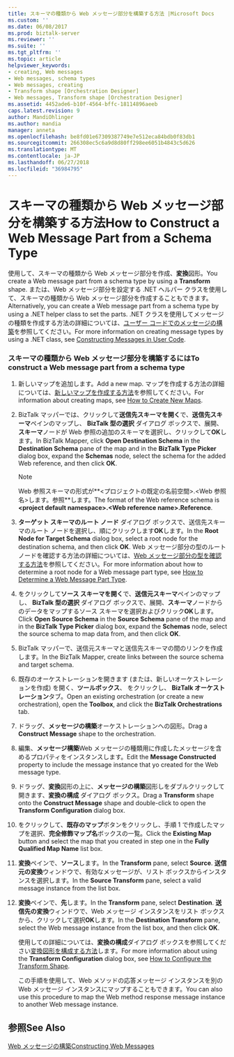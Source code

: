 ```yaml
---
title: スキーマの種類から Web メッセージ部分を構築する方法 |Microsoft Docs
ms.custom: ''
ms.date: 06/08/2017
ms.prod: biztalk-server
ms.reviewer: ''
ms.suite: ''
ms.tgt_pltfrm: ''
ms.topic: article
helpviewer_keywords:
- creating, Web messages
- Web messages, schema types
- Web messages, creating
- Transform shape [Orchestration Designer]
- Web messages, Transform shape [Orchestration Designer]
ms.assetid: 4452ade6-b10f-4564-bffc-18114896aeeb
caps.latest.revision: 9
author: MandiOhlinger
ms.author: mandia
manager: anneta
ms.openlocfilehash: be8fd01e67309387749e7e512eca84bdb0f83db1
ms.sourcegitcommit: 266308ec5c6a9d8d80ff298ee6051b4843c5d626
ms.translationtype: MT
ms.contentlocale: ja-JP
ms.lasthandoff: 06/27/2018
ms.locfileid: "36984795"
---
```

# <a name="how-to-construct-a-web-message-part-from-a-schema-type"></a><span data-ttu-id="1d1b4-102">スキーマの種類から Web メッセージ部分を構築する方法</span><span class="sxs-lookup"><span data-stu-id="1d1b4-102">How to Construct a Web Message Part from a Schema Type</span></span>
<span data-ttu-id="1d1b4-103">使用して、スキーマの種類から Web メッセージ部分を作成、**変換**図形。</span><span class="sxs-lookup"><span data-stu-id="1d1b4-103">You create a Web message part from a schema type by using a **Transform** shape.</span></span> <span data-ttu-id="1d1b4-104">または、Web メッセージ部分を設定する .NET ヘルパー クラスを使用して、スキーマの種類から Web メッセージ部分を作成することもできます。</span><span class="sxs-lookup"><span data-stu-id="1d1b4-104">Alternatively, you can create a Web message part from a schema type by using a .NET helper class to set the parts.</span></span> <span data-ttu-id="1d1b4-105">.NET クラスを使用してメッセージの種類を作成する方法の詳細については、[ユーザー コードでのメッセージの構築](../core/constructing-messages-in-user-code.md)を参照してください。</span><span class="sxs-lookup"><span data-stu-id="1d1b4-105">For more information on creating message types by using a .NET class, see [Constructing Messages in User Code](../core/constructing-messages-in-user-code.md).</span></span>  
  
### <a name="to-construct-a-web-message-part-from-a-schema-type"></a><span data-ttu-id="1d1b4-106">スキーマの種類から Web メッセージ部分を構築するには</span><span class="sxs-lookup"><span data-stu-id="1d1b4-106">To construct a Web message part from a schema type</span></span>  
  
1. <span data-ttu-id="1d1b4-107">新しいマップを追加します。</span><span class="sxs-lookup"><span data-stu-id="1d1b4-107">Add a new map.</span></span> <span data-ttu-id="1d1b4-108">マップを作成する方法の詳細については、[新しいマップを作成する方法](../core/how-to-create-new-maps.md)を参照してください。</span><span class="sxs-lookup"><span data-stu-id="1d1b4-108">For information about creating maps, see [How to Create New Maps](../core/how-to-create-new-maps.md).</span></span>  
  
2. <span data-ttu-id="1d1b4-109">BizTalk マッパーでは、クリックして**送信先スキーマを開く**で、**送信先スキーマ**ペインのマップし、 **BizTalk 型の選択** ダイアログ ボックスで、展開、 **スキーマ**ノードが Web 参照の追加のスキーマを選択し、クリックして**OK**します。</span><span class="sxs-lookup"><span data-stu-id="1d1b4-109">In BizTalk Mapper, click **Open Destination Schema** in the **Destination Schema** pane of the map and in the **BizTalk Type Picker** dialog box, expand the **Schemas** node, select the schema for the added Web reference, and then click **OK**.</span></span>  
  
   > [!NOTE]
   >  <span data-ttu-id="1d1b4-110">Web 参照スキーマの形式が**\<プロジェクトの既定の名前空間\>.\<Web 参照名\>します。参照**します。</span><span class="sxs-lookup"><span data-stu-id="1d1b4-110">The format of the Web reference schema is **\<project default namespace\>.\<Web reference name\>.Reference**.</span></span>  
  
3. <span data-ttu-id="1d1b4-111">**ターゲット スキーマのルート ノード** ダイアログ ボックスで、送信先スキーマのルート ノードを選択し、順にクリックします**OK**します。</span><span class="sxs-lookup"><span data-stu-id="1d1b4-111">In the **Root Node for Target Schema** dialog box, select a root node for the destination schema, and then click **OK**.</span></span> <span data-ttu-id="1d1b4-112">Web メッセージ部分の型のルート ノードを確認する方法の詳細については、[Web メッセージ部分の型を確認する方法](../core/how-to-determine-a-web-message-part-type.md)を参照してください。</span><span class="sxs-lookup"><span data-stu-id="1d1b4-112">For more information about how to determine a root node for a Web message part type, see [How to Determine a Web Message Part Type](../core/how-to-determine-a-web-message-part-type.md).</span></span>  
  
4. <span data-ttu-id="1d1b4-113">をクリックして**ソース スキーマを開く**で、**送信元スキーマ**ペインのマップし、 **BizTalk 型の選択** ダイアログ ボックスで、展開、**スキーマ**ノードからのデータをマップするソース スキーマを選択およびクリック**OK**します。</span><span class="sxs-lookup"><span data-stu-id="1d1b4-113">Click **Open Source Schema** in the **Source Schema** pane of the map and in the **BizTalk Type Picker** dialog box, expand the **Schemas** node, select the source schema to map data from, and then click **OK**.</span></span>  
  
5. <span data-ttu-id="1d1b4-114">BizTalk マッパーで、送信元スキーマと送信先スキーマの間のリンクを作成します。</span><span class="sxs-lookup"><span data-stu-id="1d1b4-114">In the BizTalk Mapper, create links between the source schema and target schema.</span></span>  
  
6. <span data-ttu-id="1d1b4-115">既存のオーケストレーションを開きます (または、新しいオーケストレーションを作成) を開く、**ツールボックス**、 をクリックし、 **BizTalk オーケストレーション**タブ。</span><span class="sxs-lookup"><span data-stu-id="1d1b4-115">Open an existing orchestration (or create a new orchestration), open the **Toolbox**, and click the **BizTalk Orchestrations** tab.</span></span>  
  
7. <span data-ttu-id="1d1b4-116">ドラッグ、**メッセージの構築**オーケストレーションへの図形。</span><span class="sxs-lookup"><span data-stu-id="1d1b4-116">Drag a **Construct Message** shape to the orchestration.</span></span>  
  
8. <span data-ttu-id="1d1b4-117">編集、**メッセージ構築**Web メッセージの種類用に作成したメッセージを含めるプロパティをインスタンスします。</span><span class="sxs-lookup"><span data-stu-id="1d1b4-117">Edit the **Message Constructed** property to include the message instance that yo created for the Web message type.</span></span>  
  
9. <span data-ttu-id="1d1b4-118">ドラッグ、**変換**図形の上に、**メッセージの構築**図形しをダブルクリックして開きます、**変換の構成** ダイアログ ボックス。</span><span class="sxs-lookup"><span data-stu-id="1d1b4-118">Drag a **Transform** shape onto the **Construct Message** shape and double-click to open the **Transform Configuration** dialog box.</span></span>  
  
10. <span data-ttu-id="1d1b4-119">をクリックして、**既存のマップ**ボタンをクリックし、手順 1 で作成したマップを選択、**完全修飾マップ名**ボックスの一覧。</span><span class="sxs-lookup"><span data-stu-id="1d1b4-119">Click the **Existing Map** button and select the map that you created in step one in the **Fully Qualified Map Name** list box.</span></span>  
  
11. <span data-ttu-id="1d1b4-120">**変換**ペインで、**ソース**します。</span><span class="sxs-lookup"><span data-stu-id="1d1b4-120">In the **Transform** pane, select **Source**.</span></span> <span data-ttu-id="1d1b4-121">**送信元の変換**ウィンドウで、有効なメッセージが、リスト ボックスからインスタンスを選択します。</span><span class="sxs-lookup"><span data-stu-id="1d1b4-121">In the **Source Transform** pane, select a valid message instance from the list box.</span></span>  
  
12. <span data-ttu-id="1d1b4-122">**変換**ペインで、**先**します。</span><span class="sxs-lookup"><span data-stu-id="1d1b4-122">In the **Transform** pane, select **Destination**.</span></span> <span data-ttu-id="1d1b4-123">**送信先の変換**ウィンドウで、Web メッセージ インスタンスをリスト ボックスから、クリックして選択**OK**します。</span><span class="sxs-lookup"><span data-stu-id="1d1b4-123">In the **Destination Transform** pane, select the Web message instance from the list box, and then click **OK**.</span></span>  
  
    <span data-ttu-id="1d1b4-124">使用しての詳細については、**変換の構成**ダイアログ ボックスを参照してください[変換図形を構成する方法](../core/how-to-configure-the-transform-shape.md)します。</span><span class="sxs-lookup"><span data-stu-id="1d1b4-124">For more information about using the **Transform Configuration** dialog box, see [How to Configure the Transform Shape](../core/how-to-configure-the-transform-shape.md).</span></span>  
  
    <span data-ttu-id="1d1b4-125">この手順を使用して、Web メソッドの応答メッセージ インスタンスを別の Web メッセージ インスタンスにマップすることもできます。</span><span class="sxs-lookup"><span data-stu-id="1d1b4-125">You can also use this procedure to map the Web method response message instance to another Web message instance.</span></span>  
  
## <a name="see-also"></a><span data-ttu-id="1d1b4-126">参照</span><span class="sxs-lookup"><span data-stu-id="1d1b4-126">See Also</span></span>  
 [<span data-ttu-id="1d1b4-127">Web メッセージの構築</span><span class="sxs-lookup"><span data-stu-id="1d1b4-127">Constructing Web Messages</span></span>](../core/constructing-web-messages.md)